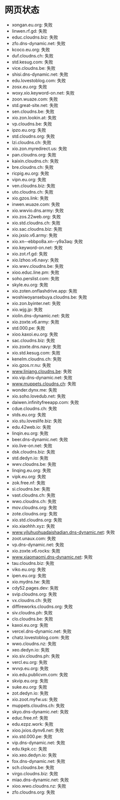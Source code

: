 # 网页状态
- xongan.eu.org: 失败
- linwen.rf.gd: 失败
- educ.cloudns.biz: 失败
- zfo.dns-dynamic.net: 失败
- kcoco.eu.org: 失败
- duf.cloudns.ch: 失败
- std.kesug.com: 失败
- vice.cloudns.be: 失败
- shisi.dns-dynamic.net: 失败
- edu.lovestoblog.com: 失败
- zosx.eu.org: 失败
- woxy.xio.keyword-on.net: 失败
- zoon.wuaze.com: 失败
- std.great-site.net: 失败
- sen.cloudns.be: 失败
- xio.zon.lookin.at: 失败
- vp.cloudns.be: 失败
- ipzo.eu.org: 失败
- std.cloudns.org: 失败
- lzi.cloudns.ch: 失败
- xio.zon.myredirect.us: 失败
- pan.cloudns.org: 失败
- kaixin.cloudns.ch: 失败
- bre.cloudns.ch: 失败
- ricpig.eu.org: 失败
- vipn.eu.org: 失败
- ven.cloudns.biz: 失败
- uto.cloudns.ch: 失败
- xio.gzos.link: 失败
- inwen.wuaze.com: 失败
- xio.wwvio.dns.army: 失败
- xio.zos.22web.org: 失败
- xio.std.cloudns.ch: 失败
- xio.sac.cloudns.biz: 失败
- xio.jxsio.v6.army: 失败
- xio.xn--ebbpo8a.xn--y9a3aq: 失败
- xio.keyword-on.net: 失败
- xio.zot.rf.gd: 失败
- xio.lzhoo.v6.navy: 失败
- xio.wwv.cloudns.be: 失败
- xioo.educ.line.pm: 失败
- soho.perslist.com: 失败
- skyle.eu.org: 失败
- xio.zoten.onflashdrive.app: 失败
- woshiwoyansebuya.cloudns.be: 失败
- xio.zon.byinter.net: 失败
- xio.wjg.jp: 失败
- xiolin.dns-dynamic.net: 失败
- xio.zoxte.v6.army: 失败
- std.000.pe: 失败
- xioo.kaxoi.eu.org: 失败
- sac.cloudns.biz: 失败
- xio.zoxte.dns.navy: 失败
- xio.std.kesug.com: 失败
- kenelm.cloudns.ch: 失败
- xio.gzos.rr.nu: 失败
- www.liniang.cloudns.be: 失败
- xio.vip.dns-dynamic.net: 失败
- www.muppets.cloudns.ch: 失败
- wonder.dynx.me: 失败
- xio.soho.lovedub.net: 失败
- daiwen.infinityfreeapp.com: 失败
- cdue.cloudns.ch: 失败
- stds.eu.org: 失败
- xio.stu.loveslife.biz: 失败
- edu.42web.io: 失败
- linqin.eu.org: 失败
- beer.dns-dynamic.net: 失败
- xio.live-on.net: 失败
- dsk.cloudns.biz: 失败
- std.dedyn.io: 失败
- wwv.cloudns.be: 失败
- linqing.eu.org: 失败
- vipk.eu.org: 失败
- zok.free.nf: 失败
- si.cloudns.be: 失败
- vast.cloudns.ch: 失败
- wwo.cloudns.ch: 失败
- mov.cloudns.org: 失败
- zote.cloudns.org: 失败
- xio.std.cloudns.org: 失败
- xio.xiaohhh.xyz: 失败
- www.yiluhuohuadaishadian.dns-dynamic.net: 失败
- zoot.unaux.com: 失败
- vp.dns-dynamic.net: 失败
- xio.zoxte.v6.rocks: 失败
- www.xiaomaomi.dns-dynamic.net: 失败
- tau.cloudns.biz: 失败
- viko.eu.org: 失败
- ipen.eu.org: 失败
- xio.mydns.tw: 失败
- cdy52.pages.dev: 失败
- svip.cloudns.org: 失败
- vx.cloudns.ch: 失败
- diffireworks.cloudns.org: 失败
- siv.cloudns.ph: 失败
- clo.cloudns.be: 失败
- kaxoi.eu.org: 失败
- vercel.dns-dynamic.net: 失败
- chatz.lovestoblog.com: 失败
- wwo.cloudns.nz: 失败
- xeo.dedyn.io: 失败
- xio.siv.cloudns.ph: 失败
- vercl.eu.org: 失败
- wvvp.eu.org: 失败
- xio.edu.publicvm.com: 失败
- skvip.eu.org: 失败
- suke.eu.org: 失败
- zot.dedyn.io: 失败
- xio.zoot.myfw.us: 失败
- muppets.cloudns.ch: 失败
- skyo.dns-dynamic.net: 失败
- educ.free.nf: 失败
- edu.ezpz.work: 失败
- xioo.jxios.dynv6.net: 失败
- xio.std.000.pe: 失败
- vip.dns-dynamic.net: 失败
- edu.tkpk.cc: 失败
- xio.xeo.dedyn.io: 失败
- fox.dns-dynamic.net: 失败
- sch.cloudns.be: 失败
- virgo.cloudns.biz: 失败
- miao.dns-dynamic.net: 失败
- xioo.wwo.cloudns.nz: 失败
- zfo.cloudns.org: 失败
